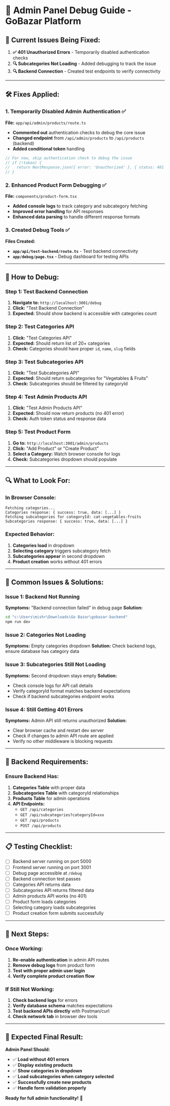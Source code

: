 # 🔧 Admin Panel Debug Guide - GoBazar Platform

## 🚨 **Current Issues Being Fixed:**

1. **✅ 401 Unauthorized Errors** - Temporarily disabled authentication checks
2. **🔍 Subcategories Not Loading** - Added debugging to track the issue
3. **🔍 Backend Connection** - Created test endpoints to verify connectivity

---

## 🛠️ **Fixes Applied:**

### 1. **Temporarily Disabled Admin Authentication** ✅
**File:** `app/api/admin/products/route.ts`
- **Commented out** authentication checks to debug the core issue
- **Changed endpoint** from `/api/admin/products` to `/api/products` (backend)
- **Added conditional token** handling

```typescript
// For now, skip authentication check to debug the issue
// if (!token) {
//   return NextResponse.json({ error: 'Unauthorized' }, { status: 401 })
// }
```

### 2. **Enhanced Product Form Debugging** ✅
**File:** `components/product-form.tsx`
- **Added console logs** to track category and subcategory fetching
- **Improved error handling** for API responses
- **Enhanced data parsing** to handle different response formats

### 3. **Created Debug Tools** ✅
**Files Created:**
- **`app/api/test-backend/route.ts`** - Test backend connectivity
- **`app/debug/page.tsx`** - Debug dashboard for testing APIs

---

## 🧪 **How to Debug:**

### **Step 1: Test Backend Connection**
1. **Navigate to:** `http://localhost:3001/debug`
2. **Click:** "Test Backend Connection"
3. **Expected:** Should show backend is accessible with categories count

### **Step 2: Test Categories API**
1. **Click:** "Test Categories API"
2. **Expected:** Should return list of 20+ categories
3. **Check:** Categories should have proper `id`, `name`, `slug` fields

### **Step 3: Test Subcategories API**
1. **Click:** "Test Subcategories API"
2. **Expected:** Should return subcategories for "Vegetables & Fruits"
3. **Check:** Subcategories should be filtered by categoryId

### **Step 4: Test Admin Products API**
1. **Click:** "Test Admin Products API"
2. **Expected:** Should now return products (no 401 error)
3. **Check:** Auth token status and response data

### **Step 5: Test Product Form**
1. **Go to:** `http://localhost:3001/admin/products`
2. **Click:** "Add Product" or "Create Product"
3. **Select a Category:** Watch browser console for logs
4. **Check:** Subcategories dropdown should populate

---

## 🔍 **What to Look For:**

### **In Browser Console:**
```
Fetching categories...
Categories response: { success: true, data: [...] }
Fetching subcategories for categoryId: cat-vegetables-fruits
Subcategories response: { success: true, data: [...] }
```

### **Expected Behavior:**
1. **Categories load** in dropdown
2. **Selecting category** triggers subcategory fetch
3. **Subcategories appear** in second dropdown
4. **Product creation** works without 401 errors

---

## 🚨 **Common Issues & Solutions:**

### **Issue 1: Backend Not Running**
**Symptoms:** "Backend connection failed" in debug page
**Solution:** 
```bash
cd "c:\Users\mishr\Downloads\Go Bazar\gobazar-backend"
npm run dev
```

### **Issue 2: Categories Not Loading**
**Symptoms:** Empty categories dropdown
**Solution:** Check backend logs, ensure database has category data

### **Issue 3: Subcategories Still Not Loading**
**Symptoms:** Second dropdown stays empty
**Solution:** 
- Check console logs for API call details
- Verify categoryId format matches backend expectations
- Check if backend subcategories endpoint works

### **Issue 4: Still Getting 401 Errors**
**Symptoms:** Admin API still returns unauthorized
**Solution:** 
- Clear browser cache and restart dev server
- Check if changes to admin API route are applied
- Verify no other middleware is blocking requests

---

## 🔧 **Backend Requirements:**

### **Ensure Backend Has:**
1. **Categories Table** with proper data
2. **Subcategories Table** with categoryId relationships
3. **Products Table** for admin operations
4. **API Endpoints:**
   - `GET /api/categories`
   - `GET /api/subcategories?categoryId=xxx`
   - `GET /api/products`
   - `POST /api/products`

---

## 📋 **Testing Checklist:**

- [ ] Backend server running on port 5000
- [ ] Frontend server running on port 3001
- [ ] Debug page accessible at `/debug`
- [ ] Backend connection test passes
- [ ] Categories API returns data
- [ ] Subcategories API returns filtered data
- [ ] Admin products API works (no 401)
- [ ] Product form loads categories
- [ ] Selecting category loads subcategories
- [ ] Product creation form submits successfully

---

## 🎯 **Next Steps:**

### **Once Working:**
1. **Re-enable authentication** in admin API routes
2. **Remove debug logs** from product form
3. **Test with proper admin user login**
4. **Verify complete product creation flow**

### **If Still Not Working:**
1. **Check backend logs** for errors
2. **Verify database schema** matches expectations
3. **Test backend APIs directly** with Postman/curl
4. **Check network tab** in browser dev tools

---

## 🚀 **Expected Final Result:**

**Admin Panel Should:**
- ✅ **Load without 401 errors**
- ✅ **Display existing products**
- ✅ **Show categories in dropdown**
- ✅ **Load subcategories when category selected**
- ✅ **Successfully create new products**
- ✅ **Handle form validation properly**

**Ready for full admin functionality!** 🎉

